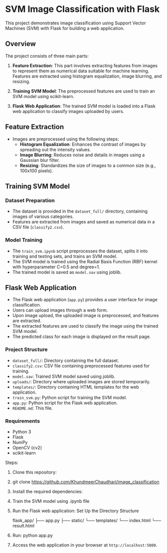 # SVM Image Classification with Flask

This project demonstrates image classification using Support Vector Machines (SVM) with Flask for building a web application.

## Overview

The project consists of three main parts:

1. **Feature Extraction**: This part involves extracting features from images to represent them as numerical data suitable for machine learning. Features are extracted using histogram equalization, image blurring, and resizing.

2. **Training SVM Model**: The preprocessed features are used to train an SVM model using scikit-learn.

3. **Flask Web Application**: The trained SVM model is loaded into a Flask web application to classify images uploaded by users.

## Feature Extraction

- Images are preprocessed using the following steps:
  - **Histogram Equalization**: Enhances the contrast of images by spreading out the intensity values.
  - **Image Blurring**: Reduces noise and details in images using a Gaussian blur filter.
  - **Resizing**: Standardizes the size of images to a common size (e.g., 100x100 pixels).

## Training SVM Model

### Dataset Preparation

- The dataset is provided in the `dataset_full/` directory, containing images of various categories.
- Features are extracted from images and saved as numerical data in a CSV file (`classify2.csv`).

### Model Training

- The `train_svm.ipynb` script preprocesses the dataset, splits it into training and testing sets, and trains an SVM model.
- The SVM model is trained using the Radial Basis Function (RBF) kernel with hyperparameter C=0.5 and degree=1.
- The trained model is saved as `model.sav` using joblib.

## Flask Web Application

- The Flask web application (`app.py`) provides a user interface for image classification.
- Users can upload images through a web form.
- Upon image upload, the uploaded image is preprocessed, and features are extracted.
- The extracted features are used to classify the image using the trained SVM model.
- The predicted class for each image is displayed on the result page.

### Project Structure

- `dataset_full/`: Directory containing the full dataset.
- `classify2.csv`: CSV file containing preprocessed features used for training.
- `model.sav`: Trained SVM model saved using joblib.
- `uploads/`: Directory where uploaded images are stored temporarily.
- `templates/`: Directory containing HTML templates for the web application.
- `train_svm.py`: Python script for training the SVM model.
- `app.py`: Python script for the Flask web application.
- `README.md`: This file.

### Requirements

- Python 3
- Flask
- NumPy
- OpenCV (cv2)
- scikit-learn

Steps:
1. Clone this repository:
2. git clone https://github.com/KhundmeerChaudhari/image_classification
3. Install the required dependencies:
4. Train the SVM model using .ipynb file
5. Run the Flask web application:
Set Up the Directory Structure
   
   flask_app/
   ├── app.py
   ├── static/
   └── templates/
       └── index.html
       └── result.html

7. Run: python app.py
8. Access the web application in your browser at `http://localhost:5000`.

